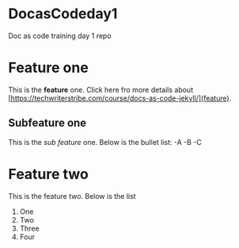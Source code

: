 # DocasCodeday1
Doc as code training day 1 repo
# Feature one

This is the **feature** one. Click here fro more details about [https://techwriterstribe.com/course/docs-as-code-jekyll/](feature).

## Subfeature one

This is the _sub feature_ one. Below is the bullet list:
-A
-B
-C

# Feature two

This is the feature two. Below is the list
1. One
2. Two
3. Three
4. Four
